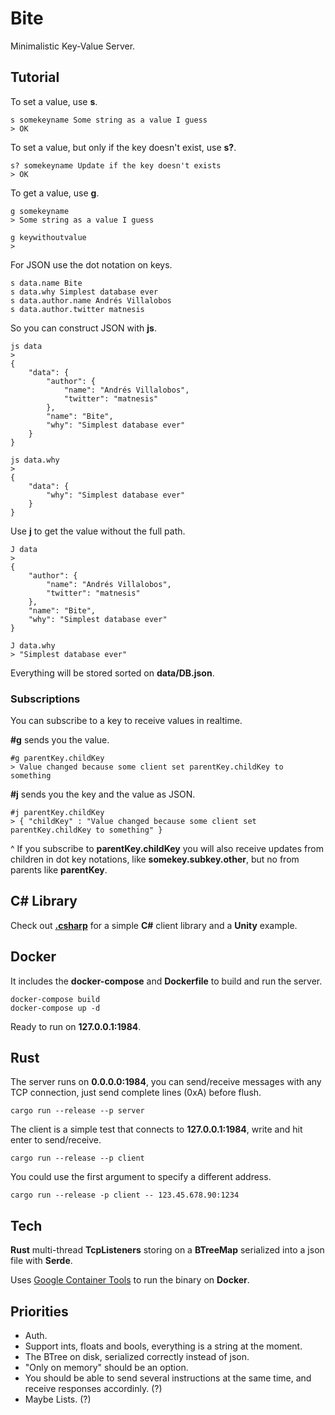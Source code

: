 # Bite

Minimalistic Key-Value Server.

## Tutorial

To set a value, use **s**.

    s somekeyname Some string as a value I guess
    > OK

To set a value, but only if the key doesn't exist, use **s?**.

    s? somekeyname Update if the key doesn't exists
    > OK

To get a value, use **g**.

    g somekeyname
    > Some string as a value I guess

    g keywithoutvalue
    >

For JSON use the dot notation on keys.

    s data.name Bite
    s data.why Simplest database ever
    s data.author.name Andrés Villalobos
    s data.author.twitter matnesis

So you can construct JSON with **js**.

    js data
    >
    {
        "data": {
            "author": {
                "name": "Andrés Villalobos",
                "twitter": "matnesis"
            },
            "name": "Bite",
            "why": "Simplest database ever"
        }
    }

    js data.why
    >
    {
        "data": {
            "why": "Simplest database ever"
        }
    }

Use **j** to get the value without the full path.

    J data
    >
    {
        "author": {
            "name": "Andrés Villalobos",
            "twitter": "matnesis"
        },
        "name": "Bite",
        "why": "Simplest database ever"
    }

    J data.why
    > "Simplest database ever"

Everything will be stored sorted on **data/DB.json**.

### Subscriptions

You can subscribe to a key to receive values in realtime.

**#g** sends you the value.

    #g parentKey.childKey
    > Value changed because some client set parentKey.childKey to something

**#j** sends you the key and the value as JSON.

    #j parentKey.childKey
    > { "childKey" : "Value changed because some client set parentKey.childKey to something" }

^ If you subscribe to **parentKey.childKey** you will also receive updates from
children in dot key notations, like **somekey.subkey.other**, but no from
parents like **parentKey**.

## C# Library

Check out [**.csharp**](https://github.com/alvivar/bite/tree/master/.csharp) for
a simple **C#** client library and a **Unity** example.

## Docker

It includes the **docker-compose** and **Dockerfile** to build and run the
server.

    docker-compose build
    docker-compose up -d

Ready to run on **127.0.0.1:1984**.

## Rust

The server runs on **0.0.0.0:1984**, you can send/receive messages with any
TCP connection, just send complete lines (0xA) before flush.

    cargo run --release --p server

The client is a simple test that connects to **127.0.0.1:1984**, write and hit
enter to send/receive.

    cargo run --release --p client

You could use the first argument to specify a different address.

    cargo run --release -p client -- 123.45.678.90:1234

## Tech

**Rust** multi-thread **TcpListeners** storing on a **BTreeMap** serialized into a
json file with **Serde**.

Uses [Google Container
Tools](https://github.com/GoogleContainerTools/distroless/blob/master/examples/rust/Dockerfile)
to run the binary on **Docker**.

## Priorities

- Auth.
- Support ints, floats and bools, everything is a string at the moment.
- The BTree on disk, serialized correctly instead of json.
- "Only on memory" should be an option.
- You should be able to send several instructions at the same time, and receive responses accordinly. (?)
- Maybe Lists. (?)
